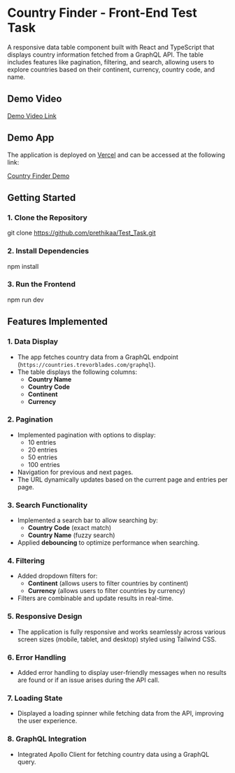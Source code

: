 # Country Finder - Front-End Test Task

A responsive data table component built with React and TypeScript that displays country information fetched from a GraphQL API. The table includes features like pagination, filtering, and search, allowing users to explore countries based on their continent, currency, country code, and name.

## Demo Video

[Demo Video Link](https://drive.google.com/file/d/1l-Y_P1e_Xzf-pl3BXqFV032WHWs37AE6/view?usp=sharing)

## Demo App
The application is deployed on [Vercel](https://vercel.com/) and can be accessed at the following link:

[Country Finder Demo](https://test-task1-seven.vercel.app/?page=1&entries=10)

## Getting Started

### 1. Clone the Repository

git clone https://github.com/prethikaa/Test_Task.git

### 2. Install Dependencies

npm install

### 3. Run the Frontend

npm run dev

## Features Implemented

### 1. **Data Display**

- The app fetches country data from a GraphQL endpoint (`https://countries.trevorblades.com/graphql`).
- The table displays the following columns:
  - **Country Name**
  - **Country Code**
  - **Continent**
  - **Currency**

### 2. **Pagination**

- Implemented pagination with options to display:
  - 10 entries
  - 20 entries
  - 50 entries
  - 100 entries
- Navigation for previous and next pages.
- The URL dynamically updates based on the current page and entries per page.

### 3. **Search Functionality**

- Implemented a search bar to allow searching by:
  - **Country Code** (exact match)
  - **Country Name** (fuzzy search)
- Applied **debouncing** to optimize performance when searching.

### 4. **Filtering**

- Added dropdown filters for:
  - **Continent** (allows users to filter countries by continent)
  - **Currency** (allows users to filter countries by currency)
- Filters are combinable and update results in real-time.

### 5. **Responsive Design**

- The application is fully responsive and works seamlessly across various screen sizes (mobile, tablet, and desktop) styled using Tailwind CSS.

### 6. **Error Handling**

- Added error handling to display user-friendly messages when no results are found or if an issue arises during the API call.

### 7. **Loading State**

- Displayed a loading spinner while fetching data from the API, improving the user experience.

### 8. **GraphQL Integration**

- Integrated Apollo Client for fetching country data using a GraphQL query.
